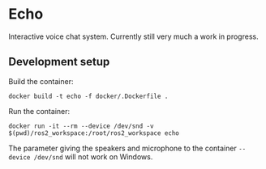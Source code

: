 # Echo
Interactive voice chat system. Currently still very much a work in progress.

## Development setup
Build the container:
```shell
docker build -t echo -f docker/.Dockerfile .
```

Run the container:
```shell
docker run -it --rm --device /dev/snd -v $(pwd)/ros2_workspace:/root/ros2_workspace echo
```
The parameter giving the speakers and microphone to the container `--device /dev/snd` will not work on Windows.
